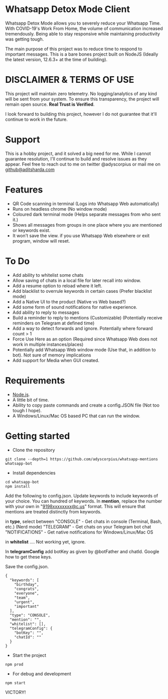 # Whatsapp Detox Mode Client
Whatsapp Detox Mode allows you to severely reduce your Whatsapp Time. With COVID-19's Work From Home, the volume of communication increased tremendously. Being able to stay responsive while maintaining productivity was getting tough. 

The main purpose of this project was to reduce time to respond to important messages. This is a bare bones project built on NodeJS (Ideally the latest version, 12.6.3+ at the time of building). 

# DISCLAIMER & TERMS OF USE
This project will maintain zero telemetry. No logging/analytics of any kind will be sent from your system. To ensure this transparency, the project will remain open source. **Real Trust is Verified**.

I look forward to building this project, however I do not guarantee that it'll continue to work in the future.

# Support
This is a hobby project, and it solved a big need for me. While I cannot guarantee resolution, I'll continue to build and resolve issues as they appear. Feel free to reach out to me on twitter @adyscorpius or mail me on github@aditsharda.com

# Features
- QR Code scanning in terminal (Logs into Whatsapp Web automatically)
- Runs on headless chrome (No window mode)
- Coloured dark terminal mode (Helps separate messages from who sent it.)
- Shows all messages from groups in one place where you are mentioned or keywords exist.
- It won't save the view. if you use Whatsapp Web elsewhere or exit program, window will reset.

# To Do
- Add ability to whitelist some chats
- Allow saving of chats in a local file for later recall into window.
- Add a resume option to reload where it left.
- Add blacklist to overrule keywords in certain cases (Prefer blacklist mode)
- Add a Native UI to the product (Native vs Web based?)
- Add some form of sound notifications for native experience.
- Add ability to reply to messages
- Build a reminder to reply to mentions (Customizable) (Potentially receive reminders on Telegram at defined time)
- Add a way to detect forwards and ignore. Potentially where forward count > 1
- Force Use Here as an option (Required since Whatsapp Web does not work in multiple instances/places)
- Potentially add Whatsapp Web window mode (Use that, in addition to bot). Not sure of memory implications
- Add support for Media when GUI created.

# Requirements
- [Node.js](https://nodejs.org/en/).
- A little bit of time.
- Ability to copy paste commands and create a config.JSON file (Not too tough I hope).
- A Windows/Linux/Mac OS based PC that can run the window.

# Getting started

- Clone the repository

```
git clone --depth=1 https://github.com/adyscorpius/whatsapp-mentions whatsapp-bot
```

- Install dependencies

```
cd whatsapp-bot
npm install
```

Add the following to config.json. Update keywords to include keywords of your choice. You can hundred of keywords. 
In **mention**, replace the number with your own in "9198xxxxxxxx@c.us" format. This will ensure that mentions are treated distinctly from keywords.

in **type**, select between 
  "CONSOLE" - Get chats in console (Terminal, Bash, etc.) (Nerd mode)
  "TELEGRAM" - Get chats on your Telegram bot chat 
  "NOTIFICATIONS" - Get native notifications for Windows/Linux/Mac OS

in **whitelist** .... Not working yet, ignore. 

In **telegramConfig** add botKey as given by @botFather and chatId. Google how to get these keys.

Save the config.json.

```
{
  "keywords": [
    "birthday",
    "congrats",
    "everyone",
    "team",
    "urgent",
    "important"
  ],
  "type": "CONSOLE",
  "mention": "",
  "whitelist": [],
  "telegramConfig": {
    "botKey": "",
    "chatId": ""
  }
}

```

- Start the project

```
npm prod
```

- For debug and development

```
npm start
```

VICTORY! 
